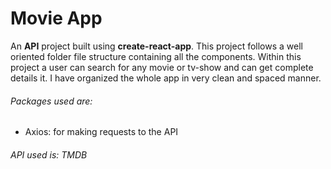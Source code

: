 <h1>Movie App</h1>

<p>An <b>API</b> project built using <b>create-react-app</b>. This project follows a well oriented folder file structure containing all the components.
  Within this project a user can search for any movie or tv-show and can get complete details it.
  I have organized the whole app in very clean and spaced manner.
  
 <h6>Packages used are:</h6>
 <ul>
  <li>Axios: for making requests to the API</li>
</ul>

<h6>
  API used is: TMDB
</h6>
